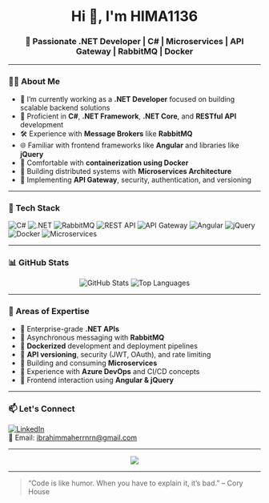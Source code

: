 <h1 align="center">Hi 👋, I'm HIMA1136</h1>
<h3 align="center">🚀 Passionate .NET Developer | C# | Microservices | API Gateway | RabbitMQ | Docker</h3>

---

### 🧑‍💻 About Me

- 🔭 I’m currently working as a **.NET Developer** focused on building scalable backend solutions
- 💼 Proficient in **C#**, **.NET Framework**, **.NET Core**, and **RESTful API** development
- 🛠️ Experience with **Message Brokers** like **RabbitMQ**
- 🌐 Familiar with frontend frameworks like **Angular** and libraries like **jQuery**
- 🐳 Comfortable with **containerization using Docker**
- 🧰 Building distributed systems with **Microservices Architecture**
- 🔌 Implementing **API Gateway**, security, authentication, and versioning

---

### 🧰 Tech Stack

![C#](https://img.shields.io/badge/C%23-%23239120.svg?style=for-the-badge&logo=c-sharp&logoColor=white)
![.NET](https://img.shields.io/badge/.NET-512BD4?style=for-the-badge&logo=dotnet&logoColor=white)
![RabbitMQ](https://img.shields.io/badge/RabbitMQ-FF6600?style=for-the-badge&logo=rabbitmq&logoColor=white)
![REST API](https://img.shields.io/badge/REST%20API-00599C?style=for-the-badge&logo=rest&logoColor=white)
![API Gateway](https://img.shields.io/badge/API%20Gateway-0052CC?style=for-the-badge&logo=apigee&logoColor=white)
![Angular](https://img.shields.io/badge/Angular-DD0031?style=for-the-badge&logo=angular&logoColor=white)
![jQuery](https://img.shields.io/badge/jQuery-0769AD?style=for-the-badge&logo=jquery&logoColor=white)
![Docker](https://img.shields.io/badge/Docker-2496ED?style=for-the-badge&logo=docker&logoColor=white)
![Microservices](https://img.shields.io/badge/Microservices-764ABC?style=for-the-badge&logo=amazonaws&logoColor=white)

---

### 📊 GitHub Stats

<p align="center">
  <img src="https://github-readme-stats.vercel.app/api?username=HIMA1136&show_icons=true&theme=tokyonight" alt="GitHub Stats" />
  <img src="https://github-readme-stats.vercel.app/api/top-langs/?username=HIMA1136&layout=compact&theme=tokyonight" alt="Top Languages" />
</p>

---

### 🧠 Areas of Expertise

- 🔹 Enterprise-grade **.NET APIs**
- 🔹 Asynchronous messaging with **RabbitMQ**
- 🔹 **Dockerized** development and deployment pipelines
- 🔹 **API versioning**, security (JWT, OAuth), and rate limiting
- 🔹 Building and consuming **Microservices**
- 🔹 Experience with **Azure DevOps** and CI/CD concepts
- 🔹 Frontend interaction using **Angular & jQuery**

---

### 📫 Let's Connect

[![LinkedIn](https://img.shields.io/badge/LinkedIn-blue?style=for-the-badge&logo=linkedin&logoColor=white)](https://www.linkedin.com/in/ibrahim-maher-390a27231/)  
📧 Email: ibrahimmaherrnrn@gmail.com

---

<p align="center">
  <img src="https://github-profile-trophy.vercel.app/?username=HIMA1136&theme=onedark" />
</p>

---

> “Code is like humor. When you have to explain it, it’s bad.” – Cory House


